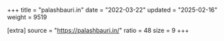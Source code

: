 +++
title = "palashbauri.in"
date = "2022-03-22"
updated = "2025-02-16"
weight = 9519

[extra]
source = "https://palashbauri.in/"
ratio = 48
size = 9
+++
